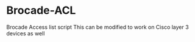 # Brocade-ACL
Brocade Access list script
This can be modified to work on Cisco layer 3 devices as well
